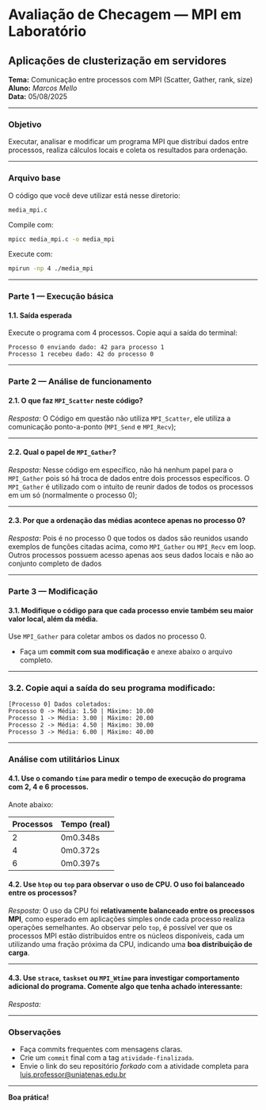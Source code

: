 # Avaliação de Checagem — MPI em Laboratório
## Aplicações de clusterização em servidores

**Tema:** Comunicação entre processos com MPI (Scatter, Gather, rank, size)  
**Aluno:** _Marcos Mello_  
**Data:** 05/08/2025  

---

###  Objetivo

Executar, analisar e modificar um programa MPI que distribui dados entre processos, realiza cálculos locais e coleta os resultados para ordenação.

---

###  Arquivo base

O código que você deve utilizar está nesse diretorio:

```
media_mpi.c
```

Compile com:

```bash
mpicc media_mpi.c -o media_mpi
```

Execute com:

```bash
mpirun -np 4 ./media_mpi
```

---

### Parte 1 — Execução básica

#### 1.1. Saída esperada

Execute o programa com 4 processos. Copie aqui a saída do terminal:

```
Processo 0 enviando dado: 42 para processo 1
Processo 1 recebeu dado: 42 do processo 0
```

---

###  Parte 2 — Análise de funcionamento

#### 2.1. O que faz `MPI_Scatter` neste código?

_Resposta:_
O Código em questão não utiliza `MPI_Scatter`, ele utiliza a comunicação ponto-a-ponto (`MPI_Send` e `MPI_Recv`);

---

#### 2.2. Qual o papel de `MPI_Gather`?


_Resposta:_
Nesse código em específico, não há nenhum papel para o `MPI_Gather` pois só há troca de dados entre dois processos específicos. O `MPI_Gather` é utilizado com o intuito de reunir dados de todos os processos em um só (normalmente o processo 0);

---

#### 2.3. Por que a ordenação das médias acontece apenas no processo 0?

_Resposta:_
Pois é no processo 0 que todos os dados são reunidos usando exemplos de funções citadas acima, como `MPI_Gather` ou `MPI_Recv` em loop. Outros processos possuem acesso apenas aos seus dados locais e não ao conjunto completo de dados

---

###  Parte 3 — Modificação

#### 3.1. Modifique o código para que **cada processo envie também seu maior valor local**, além da média.

Use `MPI_Gather` para coletar ambos os dados no processo 0.

 - Faça um **commit com sua modificação** e anexe abaixo o arquivo completo.

---

### 3.2. Copie aqui a saída do seu programa modificado:

```
[Processo 0] Dados coletados:
Processo 0 -> Média: 1.50 | Máximo: 10.00
Processo 1 -> Média: 3.00 | Máximo: 20.00
Processo 2 -> Média: 4.50 | Máximo: 30.00
Processo 3 -> Média: 6.00 | Máximo: 40.00
```

---

### Análise com utilitários Linux

#### 4.1. Use o comando `time` para medir o tempo de execução do programa com 2, 4 e 6 processos.

Anote abaixo:

| Processos | Tempo (real) |
|-----------|--------------|
| 2         |   0m0.348s   |
| 4         |  	0m0.372s   |
| 6         |   0m0.397s   |

#### 4.2. Use `htop` ou `top` para observar o uso de CPU. O uso foi balanceado entre os processos?

_Resposta:_
O uso da CPU foi **relativamente balanceado entre os processos MPI**, como esperado em aplicações simples onde cada processo realiza operações semelhantes. Ao observar pelo `top`, é possível ver que os processos MPI estão distribuídos entre os núcleos disponíveis, cada um utilizando uma fração próxima da CPU, indicando uma **boa distribuição de carga**.

---

#### 4.3. Use `strace`, `taskset` ou `MPI_Wtime` para investigar comportamento adicional do programa. Comente algo que tenha achado interessante:

_Resposta:_

---

### Observações

- Faça commits frequentes com mensagens claras.
- Crie um `commit` final com a tag `atividade-finalizada`.
- Envie o link do seu repositório *forkado* com a atividade completa para luis.professor@uniatenas.edu.br

---

**Boa prática!**
